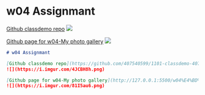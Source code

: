 # w04 Assignmant

[Github classdemo repo](https://github.com/407540599/1101-classdemo-407540599)
![](https://i.imgur.com/4JCBH8h.png)

[Github page for w04-My photo gallery](http://127.0.0.1:5500/w04%E4%BD%9C%E6%A5%AD/imageGallery.html)
![](https://i.imgur.com/81I5au6.png)

```markdown
# w04 Assignmant

[Github classdemo repo](https://github.com/407540599/1101-classdemo-407540599)
![](https://i.imgur.com/4JCBH8h.png)

[Github page for w04-My photo gallery](http://127.0.0.1:5500/w04%E4%BD%9C%E6%A5%AD/imageGallery.html)
![](https://i.imgur.com/81I5au6.png)
```

